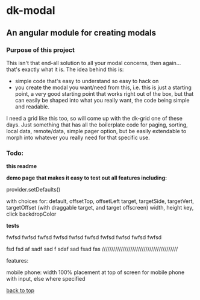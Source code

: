 # dk-modal

## An angular module for creating modals

### Purpose of this project
This isn't that end-all solution to all your modal concerns, then again... that's exactly what it is. The idea behind this is:

* simple code that's easy to understand so easy to hack on
* you create the modal you want/need from this, i.e. this is just a starting point, a very good starting point that works right out of the box, but that can easily be shaped into what you really want, the code being simple and readable.

 I need a grid like this too, so will come up with the dk-grid one of these days. Just something that has all the boilerplate code for paging, sorting, local data, remote/data, simple pager option, but be easily extendable to morph into whatever you really need for that specific use.

### Todo:

**this readme**

**demo page that makes it easy to test out all features including:**

provider.setDefaults()

with choices for:
default,
offsetTop, offsetLeft
target, targetSide, targetVert, targetOffset (with draggable target, and target offscreen)
width, height
key, click
backdropColor

**tests**


fwfsd
fwfsd
fwfsd
fwfsd
fwfsd
fwfsd
fwfsd
fwfsd
fwfsd
fwfsd

fsd
fsd
af
sadf
sad
f
sdaf
sad
fsad
fas
////////////////////////////////////////

features:

mobile phone:
width 100%
placement at top of screen for mobile phone with input, else where specified

[back to top](purpose-of-this-project)
